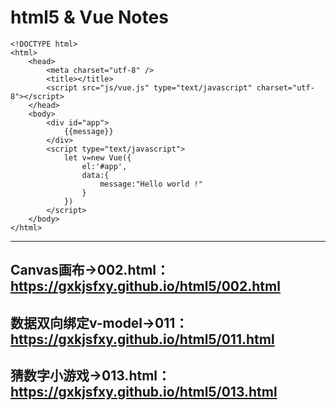# html5 & Vue Notes
```
<!DOCTYPE html>
<html>
	<head>
		<meta charset="utf-8" />
		<title></title>
		<script src="js/vue.js" type="text/javascript" charset="utf-8"></script>
	</head>
	<body>
		<div id="app">
			{{message}}
		</div>
		<script type="text/javascript">
			let v=new Vue({
				el:'#app',
				data:{
					message:"Hello world !"
				}
			})
		</script>
	</body>
</html>
```

---  
Canvas画布→002.html：https://gxkjsfxy.github.io/html5/002.html
---   
数据双向绑定v-model→011：https://gxkjsfxy.github.io/html5/011.html
--- 

猜数字小游戏→013.html：https://gxkjsfxy.github.io/html5/013.html
---  

